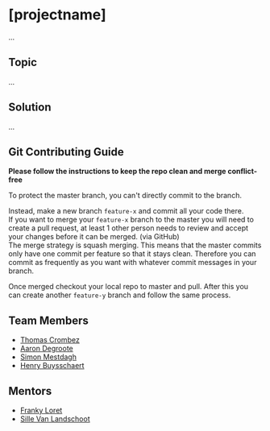# [projectname]
...

## Topic
...

## Solution
...

## Git Contributing Guide
**Please follow the instructions to keep the repo clean and merge conflict-free**

To protect the master branch, you can't directly commit to the branch.

Instead, make a new branch `feature-x` and commit all your code there.<br>
If you want to merge your `feature-x` branch to the master you will need to create a pull request, at least 1 other person needs to review and accept your changes before it can be merged. (via GitHub)<br>
The merge strategy is squash merging. This means that the master commits only have one commit per feature so that it stays clean. Therefore you can commit as frequently as you want with whatever commit messages in your branch.

Once merged checkout your local repo to master and pull. After this you can create another `feature-y` branch and follow the same process.

## Team Members
- [Thomas Crombez](https://github.com/TrikThom)
- [Aaron Degroote](https://github.com/aarondegroote)
- [Simon Mestdagh](https://github.com/simonmestdagh)
- [Henry Buysschaert](https://github.com/HenryBuyssie)

## Mentors
- [Franky Loret](https://github.com/frankyloret)
- [Sille Van Landschoot](https://github.com/sillevl)
